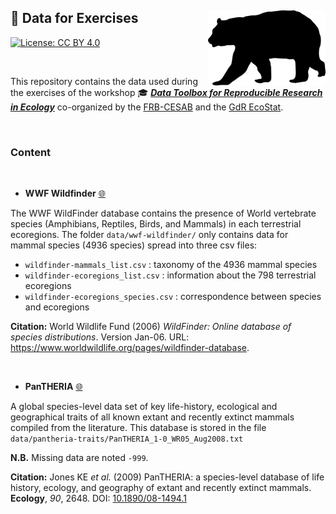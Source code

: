 ## :open_file_folder: Data for Exercises <img src="img/icon-ursus.png" height="120" align="right"/>

[![License: CC
BY 4.0](https://img.shields.io/badge/License-CC%20BY%204.0-lightgreen.svg)](https://choosealicense.com/licenses/cc-by-4.0/)

<br />

This repository contains the data used during the exercises of the workshop 
:mortar_board: 
[**_Data Toolbox for Reproducible Research in Ecology_**](https://rdatatoolbox.github.io) 
co-organized by the 
[FRB-CESAB](https://www.fondationbiodiversite.fr/en/about-the-foundation/le-cesab/) 
and the 
[GdR EcoStat](https://sites.google.com/site/gdrecostat/).


<br />

### Content

<br />

- **WWF Wildfinder** [:globe_with_meridians:](https://www.worldwildlife.org/pages/wildfinder-database)

The WWF WildFinder database contains the presence of World vertebrate species (Amphibians, Reptiles, Birds, and Mammals) in each terrestrial ecoregions. The folder `data/wwf-wildfinder/` only contains data for mammal species (4936 species) spread into three csv files:

  - `wildfinder-mammals_list.csv` : taxonomy of the 4936 mammal species
  - `wildfinder-ecoregions_list.csv` : information about the 798 terrestrial ecoregions
  - `wildfinder-ecoregions_species.csv` : correspondence between species and ecoregions

**Citation:** World Wildlife Fund (2006) _WildFinder: Online database of species distributions_. Version Jan-06. URL: https://www.worldwildlife.org/pages/wildfinder-database.

<br />

- **PanTHERIA** [:globe_with_meridians:](https://esajournals.onlinelibrary.wiley.com/doi/10.1890/08-1494.1)

A global species-level data set of key life-history, ecological and geographical traits of all known extant and recently extinct mammals compiled from the literature. This database is stored in the file  `data/pantheria-traits/PanTHERIA_1-0_WR05_Aug2008.txt`

**N.B.** Missing data are noted `-999`.

**Citation:** Jones KE _et al._ (2009) PanTHERIA: a species-level database of life history, ecology, and geography of extant and recently extinct mammals. **Ecology**, _90_, 2648. DOI: [10.1890/08-1494.1](https://doi.org/10.1890/08-1494.1)
